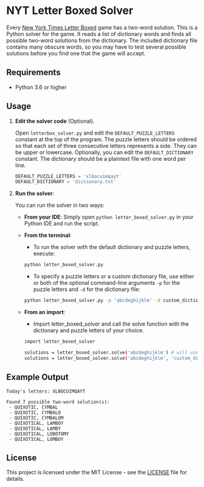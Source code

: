 # NYT Letter Boxed Solver
Every [New York Times Letter Boxed](https://www.nytimes.com/puzzles/letter-boxed) game has a two-word solution. This is a Python solver for the game. It reads a list of dictionary words and finds all possible two-word solutions from the dictionary. The included dictionary file contains many obscure words, so you may have to test several possible solutions before you find one that the game will accept.

## Requirements

- Python 3.6 or higher

## Usage

1. **Edit the solver code** (Optional).

    Open `letterbox_solver.py` and edit the `DEFAULT_PUZZLE_LETTERS` constant at the top of the program. The puzzle letters should be ordered so that each set of three consecutive letters represents a side. They can be upper or lowercase. Optionally, you can edit the ```DEFAULT_DICTIONARY``` constant. The dictionary should be a plaintext file with one word per line.

    ```python
    DEFAULT_PUZZLE_LETTERS = 'xlbocuimqayt'
    DEFAULT_DICTIONARY = 'dictionary.txt'
    ```

2. **Run the solver**:

    You can run the solver in two ways:

    - **From your IDE**: Simply open `python letter_boxed_solver.py` in your Python IDE and run the script.

    - **From the terminal**:
      - To run the solver with the default dictionary and puzzle letters, execute:

      ```bash
      python letter_boxed_solver.py
      ```

      - To specify a puzzle letters or a custom dictionary file, use either or both of the optional command-line arguments `-p` for the puzzle letters and `-d` for the dictionary file:

      ```bash
      python letter_boxed_solver.py -p 'abcdeghijklm' -d custom_dictionary.txt 
      ```

    - **From an import**:
      - Import letter_boxed_solver and call the solve function with the dictionary and puzzle letters of your choice.

      ```bash
      import letter_boxed_solver
      
      solutions = letter_boxed_solver.solve('abcdeghijklm') # will use default dictionary
      solutions = letter_boxed_solver.solve('abcdeghijklm', 'custom_dictionary.txt')
      ```

## Example Output
```
Today's letters: XLBOCUIMQAYT

Found 7 possible two-word solution(s):
 - QUIXOTIC, CYMBAL
 - QUIXOTIC, CYMBALO
 - QUIXOTIC, CYMBALOM
 - QUIXOTICAL, LAMBOY
 - QUIXOTICAL, LAMBY
 - QUIXOTICAL, LOBOTOMY
 - QUIXOTICAL, LOMBOY
```

## License
This project is licensed under the MIT License - see the [LICENSE](LICENSE) file for details.
